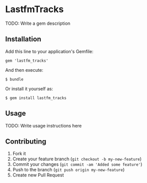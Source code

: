# LastfmTracks

TODO: Write a gem description

## Installation

Add this line to your application's Gemfile:

    gem 'lastfm_tracks'

And then execute:

    $ bundle

Or install it yourself as:

    $ gem install lastfm_tracks

## Usage

TODO: Write usage instructions here

## Contributing

1. Fork it
2. Create your feature branch (`git checkout -b my-new-feature`)
3. Commit your changes (`git commit -am 'Added some feature'`)
4. Push to the branch (`git push origin my-new-feature`)
5. Create new Pull Request
